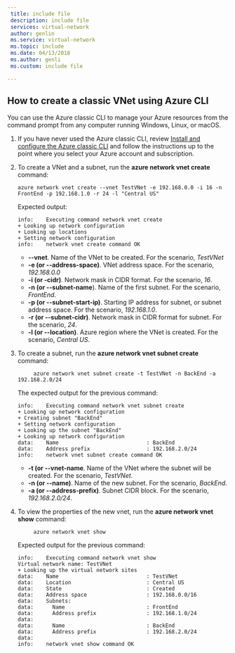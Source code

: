 ```yaml
---
 title: include file
 description: include file
 services: virtual-network
 author: genlin
 ms.service: virtual-network
 ms.topic: include
 ms.date: 04/13/2018
 ms.author: genli
 ms.custom: include file

---
```


## How to create a classic VNet using Azure CLI
You can use the Azure classic CLI to manage your Azure resources from the command prompt from any computer running Windows, Linux, or macOS.

1. If you have never used the Azure classic CLI, review [Install and configure the Azure classic CLI](/cli/azure/install-classic-cli) and follow the instructions up to the point where you select your Azure account and subscription.

2. To create a VNet and a subnet, run the **azure network vnet create** command:
   
    ```azurecli
    azure network vnet create --vnet TestVNet -e 192.168.0.0 -i 16 -n FrontEnd -p 192.168.1.0 -r 24 -l "Central US"
    ```

    Expected output:
   
    ```output
    info:    Executing command network vnet create
    + Looking up network configuration
    + Looking up locations
    + Setting network configuration
    info:    network vnet create command OK
    ```

   * **--vnet**. Name of the VNet to be created. For the scenario, *TestVNet*
   * **-e (or --address-space)**. VNet address space. For the scenario, *192.168.0.0*
   * **-i (or -cidr)**. Network mask in CIDR format. For the scenario, *16*.
   * **-n (or --subnet-name**). Name of the first subnet. For the scenario, *FrontEnd*.
   * **-p (or --subnet-start-ip)**. Starting IP address for subnet, or subnet address space. For the scenario, *192.168.1.0*.
   * **-r (or --subnet-cidr)**. Network mask in CIDR format for subnet. For the scenario, *24*.
   * **-l (or --location)**. Azure region where the VNet is created. For the scenario, *Central US*.

3. To create a subnet, run the **azure network vnet subnet create** command:
   
            azure network vnet subnet create -t TestVNet -n BackEnd -a 192.168.2.0/24
   
    The expected output for the previous command:

    ```output
    info:    Executing command network vnet subnet create
    + Looking up network configuration
    + Creating subnet "BackEnd"
    + Setting network configuration
    + Looking up the subnet "BackEnd"
    + Looking up network configuration
    data:    Name                            : BackEnd
    data:    Address prefix                  : 192.168.2.0/24
    info:    network vnet subnet create command OK
    ```

   * **-t (or --vnet-name**. Name of the VNet where the subnet will be created. For the scenario, *TestVNet*.
   * **-n (or --name)**. Name of the new subnet. For the scenario, *BackEnd*.
   * **-a (or --address-prefix)**. Subnet CIDR block. For the scenario, *192.168.2.0/24*.

4. To view the properties of the new vnet, run the **azure network vnet show** command:
   
            azure network vnet show
   
    Expected output for the previous command:
   
    ```output
    info:    Executing command network vnet show
    Virtual network name: TestVNet
    + Looking up the virtual network sites
    data:    Name                            : TestVNet
    data:    Location                        : Central US
    data:    State                           : Created
    data:    Address space                   : 192.168.0.0/16
    data:    Subnets:
    data:      Name                          : FrontEnd
    data:      Address prefix                : 192.168.1.0/24
    data:
    data:      Name                          : BackEnd
    data:      Address prefix                : 192.168.2.0/24
    data:
    info:    network vnet show command OK
    ```
